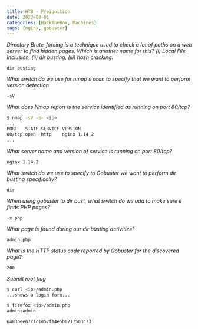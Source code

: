 ```yaml
---
title: HTB - Preignition
date: 2023-08-01
categories: [HackTheBox, Machines]
tags: [nginx, gobuster]
---
```


_Directory Brute-forcing is a technique used to check a lot of paths on a web server to find hidden pages. Which is another name for this? (i) Local File Inclusion, (ii) dir busting, (iii) hash cracking._

`dir busting`

_What switch do we use for nmap's scan to specify that we want to perform version detection_

`-sV`

_What does Nmap report is the service identified as running on port 80/tcp?_

```bash
$ nmap -sV -p- <ip>
...
PORT   STATE SERVICE VERSION
80/tcp open  http    nginx 1.14.2
...
```

_What server name and version of service is running on port 80/tcp?_

`nginx 1.14.2`

_What switch do we use to specify to Gobuster we want to perform dir busting specifically?_

`dir`

_When using gobuster to dir bust, what switch do we add to make sure it finds PHP pages?_

`-x php`

_What page is found during our dir busting activities?_

`admin.php`

_What is the HTTP status code reported by Gobuster for the discovered page?_

`200`

_Submit root flag_

```bash
$ curl <ip>/admin.php
...shows a login form...

$ firefox <ip>/admin.php
admin:admin

6483bee07c1c1d57f14e5b0717503c73
```
